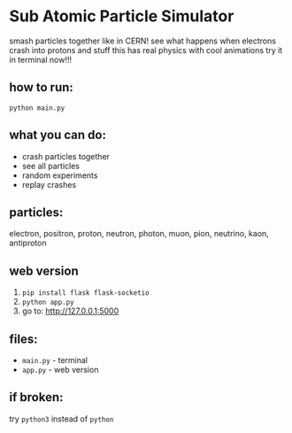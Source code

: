 # Sub Atomic Particle Simulator

smash particles together like in CERN! see what happens when electrons crash into protons and stuff this has real physics with cool animations try it in terminal now!!!

## how to run:
`python main.py`

## what you can do:
- crash particles together
- see all particles  
- random experiments
- replay crashes

## particles:
electron, positron, proton, neutron, photon, muon, pion, neutrino, kaon, antiproton

## web version
1. `pip install flask flask-socketio`
2. `python app.py` 
3. go to: http://127.0.0.1:5000


## files:
- `main.py` - terminal
- `app.py` - web version

## if broken:
try `python3` instead of `python`
